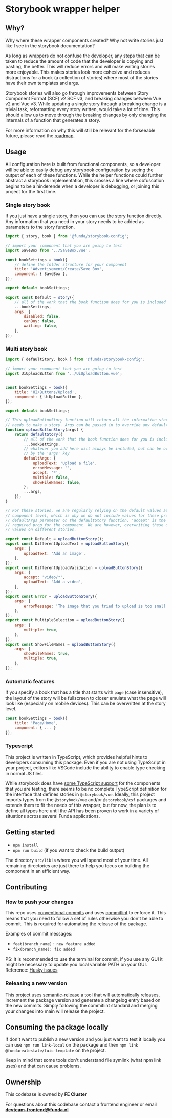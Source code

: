 # Storybook wrapper helper

## Why?

Why where these wrapper components created?
Why not write stories just like I see in the storybook documentation?

As long as wrappers do not confuse the developer, any steps that can be taken
to reduce the amount of code that the developer is copying and pasting, the
better. This will reduce errors and will make writing stories more enjoyable.
This makes stories look more cohesive and reduces distractions for a book (a
collection of stories) where most of the stories have their own templates and
args.

Storybook stories will also go through improvements between Story Component
Format (SCF) v2 SCF v3, and breaking changes between Vue v2 and Vue v3.
While updating a single story through a breaking change is a trivial
task, reformatting every story written, would take a lot of
time. This should allow us to move through the breaking changes by only
changing the internals of a function that generates a story.

For more information on why this will still be relevant for the forseeable
future, please read the [roadmap](./ROADMAP.md).

## Usage

All configuration here is built from functional components, so a developer
will be able to easily debug any storybook configuration by seeing the
output of each of these functions. While the helper functions could further
abstract a storybook implementation, this crosses a line where obfuscation
begins to be a hinderende when a developer is debugging, or joining this
project for the first time.

### Single story book

If you just have a single story, then you can use the story function directly.
Any information that you need in your story needs to be added as parameters to
the story function.

```js
import { story, book } from '@funda/storybook-config';

// import your component that you are going to test
import SaveBox from '../SaveBox.vue';

const bookSettings = book({
    // define the folder structure for your component
    title: 'Advertisement/Create/Save Box',
    component: { SaveBox },
});

export default bookSettings;

export const Default = story({
    // all of the work that the book function does for you is included here
    ...bookSettings,
    args: {
        disabled: false,
        canBuy: false,
        waiting: false,
    },
});
```

### Multi story book

```js
import { defaultStory, book } from '@funda/storybook-config';

// import your component that you are going to test
import UiUploadButton from '../UiUploadButton.vue';


const bookSettings = book({
    title: 'UI/Buttons/Upload',
    component: { UiUploadButton },
});

export default bookSettings;

// This uploadButtonStory function will return all the information storybook
// needs to make a story. Args can be passed in to override any default values
function uploadButtonStory(args) {
    return defaultStory({
        // all of the work that the book function does for you is included here
        ...bookSettings,
        // whatever you add here will always be included, but can be overwritten
        // by the 'args' key
        defaultArgs: {
            uploadText: 'Upload a file',
            errorMessage: '',
            accept: '*',
            multiple: false,
            showFileNames: false,
        },
        ...args,
    });
}

// For these stories, we are regularly relying on the default values at the Vue
// component level, which is why we do not include values for these props in the
// defaultArgs parameter on the defaultStory function. 'accept' is the only
// required prop for the component. We are however, overwriting these default
// values on different stories.

export const Default = uploadButtonStory();
export const DifferentUploadText = uploadButtonStory({
    args: {
        uploadText: 'Add an image',
    },
});
export const DifferentUploadValidation = uploadButtonStory({
    args: {
        accept: 'video/*',
        uploadText: 'Add a video',
    },
});
export const Error = uploadButtonStory({
    args: {
        errorMessage: 'The image that you tried to upload is too small',
    },
});
export const MultipleSelection = uploadButtonStory({
    args: {
        multiple: true,
    },
});
export const ShowFileNames = uploadButtonStory({
    args: {
        showFileNames: true,
        multiple: true,
    },
});

```

### Automatic features

If you specify a book that has a title that starts with `page` (case
insensitive), the layout of the story will be fullscreen to closer emulate
what the page will look like (especially on mobile devices). This can be
overwritten at the story level.

```js
const bookSettings = book({
    title: 'Page/Home',
    component: { ... }
});
```

### Typescript

This project is written in TypeScript, which provides helpful hints to
developers consuming this package. Even if you are not using TypeScript in your
project, editors like VSCode include the ability to enable type checking in
normal JS files.

While storybook does have
[some TypeScript support](https://storybook.js.org/docs/vue/configure/typescript)
for the components that you are testing, there seems to be no complete
TypeScript definition for the interface that defines stories in
`@storybook/vue`. Ideally, this project imports types from the
`@storybook/vue` and/or `@storybook/csf` packages and extends them to fit the
needs of this wrapper, but for now, the plan is to define all types here until
the API has been proven to work in a variety of situations across several Funda
applications.

## Getting started

- `npm install`
- `npm run build` (if you want to check the build output)

The directory `src/lib` is where you will spend most of your time.
All remaining directories are just there to help you focus on building the component in an efficient way.

## Contributing

### How to push your changes

This repo uses [conventional commits](https://www.conventionalcommits.org/en/v1.0.0/) and uses [commitlint](https://github.com/conventional-changelog/commitlint) to enforce it. This means that you need to follow a set of rules otherwise you don't be able to commit. This is required for automating the release of the package.

Examples of commit messages:

* `feat(branch_name): new feature added`
* `fix(branch_name): fix added`

PS: It is recommended to use the terminal for commit, if you use any GUI it might be necessary to update you local variable PATH on your GUI.
Reference: [Husky issues](https://typicode.github.io/husky/#/?id=command-not-found)

### Releasing a new version

This project uses [semantic-release](https://semantic-release.gitbook.io/semantic-release/) a tool that will automatically releases, increment the package version and generate a changelog entry based on the new commits.
Simply following the commitlint standard and merging your changes into main will release the project.

## Consuming the package locally

If don't want to publish a new version and you just want to test it locally you can use `npm run link-local` on the package and then `npm link @fundarealestate/fuic-template` on the project.

Keep in mind that some tools don't understand file symlink (what npm link uses) and that can cause problems.

## Ownership

This codebase is owned by **FE Cluster**

For questions about this codebase contact a frontend engineer or email **devteam-frontend@funda.nl**
